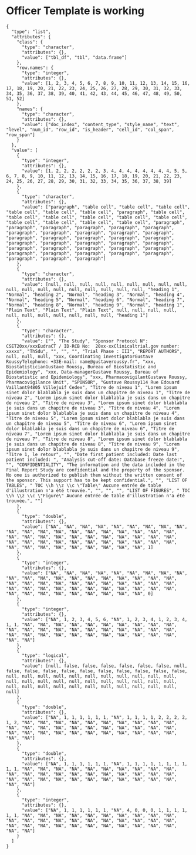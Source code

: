 # Officer Template is working

    {
      "type": "list",
      "attributes": {
        "class": {
          "type": "character",
          "attributes": {},
          "value": ["tbl_df", "tbl", "data.frame"]
        },
        "row.names": {
          "type": "integer",
          "attributes": {},
          "value": [1, 2, 3, 4, 5, 6, 7, 8, 9, 10, 11, 12, 13, 14, 15, 16, 17, 18, 19, 20, 21, 22, 23, 24, 25, 26, 27, 28, 29, 30, 31, 32, 33, 34, 35, 36, 37, 38, 39, 40, 41, 42, 43, 44, 45, 46, 47, 48, 49, 50, 51, 52]
        },
        "names": {
          "type": "character",
          "attributes": {},
          "value": ["doc_index", "content_type", "style_name", "text", "level", "num_id", "row_id", "is_header", "cell_id", "col_span", "row_span"]
        }
      },
      "value": [
        {
          "type": "integer",
          "attributes": {},
          "value": [1, 2, 2, 2, 2, 2, 2, 3, 4, 4, 4, 4, 4, 4, 4, 4, 5, 5, 6, 7, 8, 9, 10, 11, 12, 13, 14, 15, 16, 17, 18, 19, 20, 21, 22, 23, 24, 25, 26, 27, 28, 29, 30, 31, 32, 33, 34, 35, 36, 37, 38, 39]
        },
        {
          "type": "character",
          "attributes": {},
          "value": ["paragraph", "table cell", "table cell", "table cell", "table cell", "table cell", "table cell", "paragraph", "table cell", "table cell", "table cell", "table cell", "table cell", "table cell", "table cell", "table cell", "table cell", "table cell", "paragraph", "paragraph", "paragraph", "paragraph", "paragraph", "paragraph", "paragraph", "paragraph", "paragraph", "paragraph", "paragraph", "paragraph", "paragraph", "paragraph", "paragraph", "paragraph", "paragraph", "paragraph", "paragraph", "paragraph", "paragraph", "paragraph", "paragraph", "paragraph", "paragraph", "paragraph", "paragraph", "paragraph", "paragraph", "paragraph", "paragraph", "paragraph", "paragraph", "paragraph"]
        },
        {
          "type": "character",
          "attributes": {},
          "value": [null, null, null, null, null, null, null, null, null, null, null, null, null, null, null, null, null, null, "heading 1", "Normal", "heading 2", "Normal", "heading 3", "Normal", "heading 4", "Normal", "heading 5", "Normal", "heading 6", "Normal", "heading 7", "Normal", "heading 8", "Normal", "heading 9", "Normal", "heading 1", "Plain Text", "Plain Text", "Plain Text", null, null, null, null, null, null, null, null, null, null, null, "heading 1"]
        },
        {
          "type": "character",
          "attributes": {},
          "value": ["", "The Study", "Sponsor Protocol N°: CSET20xx/xxxEudraCT / ID-RCB No:  20xx-xxClinicaltrial.gov number:  xxxxx", "ThSdu", "", "", "", "Trial Phase : III", "REPORT AUTHORS", null, null, null, "xxx, Coordinating investigatorGustave RoussyTelephone: +33E-mail: name@gustaveroussy.fr", "xxx, BiostatisticianGustave Roussy, Bureau of Biostatistic and Epidemiology", "xxx, Data-managerGustave Roussy, Bureau of Biostatistic and Epidemiology", "xxx, PharmacovigilantGustave Roussy, Pharmacovigilance Unit", "SPONSOR", "Gustave Roussy114 Rue Edouard Vaillant94805 Villejuif Cedex", "Titre de niveau 1", "Lorem ipsum sinet dolor blablabla je suis dans un chapitre de niveau 1", "Titre de niveau 2", "Lorem ipsum sinet dolor blablabla je suis dans un chapitre de niveau 2", "Titre de niveau 3", "Lorem ipsum sinet dolor blablabla je suis dans un chapitre de niveau 3", "Titre de niveau 4", "Lorem ipsum sinet dolor blablabla je suis dans un chapitre de niveau 4", "Titre de niveau 5", "Lorem ipsum sinet dolor blablabla je suis dans un chapitre de niveau 5", "Titre de niveau 6", "Lorem ipsum sinet dolor blablabla je suis dans un chapitre de niveau 6", "Titre de niveau 7", "Lorem ipsum sinet dolor blablabla je suis dans un chapitre de niveau 7", "Titre de niveau 8", "Lorem ipsum sinet dolor blablabla je suis dans un chapitre de niveau 8", "Titre de niveau 9", "Lorem ipsum sinet dolor blablabla je suis dans un chapitre de niveau 9", "Titre 1, le retour", "", "Date first patient included: Date last patient included: ", "Analysis cut-off date: Database freeze date:", "", "CONFIDENTIALITY", "The information and the data included in the Final Report Study are confidential and the property of the sponsor. No one is authorized to publish them without the written consent of the sponsor. This support has to be kept confidential.", "", "LIST OF TABLES", " TOC \\h \\z \\c \"Table\" Aucune entrée de table d'illustration n'a été trouvée.", "", "", "", "LIST OF FIGURES", " TOC \\h \\z \\c \"Figure\" Aucune entrée de table d'illustration n'a été trouvée.", ""]
        },
        {
          "type": "double",
          "attributes": {},
          "value": ["NA", "NA", "NA", "NA", "NA", "NA", "NA", "NA", "NA", "NA", "NA", "NA", "NA", "NA", "NA", "NA", "NA", "NA", "NA", "NA", "NA", "NA", "NA", "NA", "NA", "NA", "NA", "NA", "NA", "NA", "NA", "NA", "NA", "NA", "NA", "NA", "NA", "NA", "NA", "NA", "NA", "NA", "NA", "NA", "NA", "NA", "NA", "NA", "NA", "NA", "NA", 1]
        },
        {
          "type": "integer",
          "attributes": {},
          "value": ["NA", "NA", "NA", "NA", "NA", "NA", "NA", "NA", "NA", "NA", "NA", "NA", "NA", "NA", "NA", "NA", "NA", "NA", "NA", "NA", "NA", "NA", "NA", "NA", "NA", "NA", "NA", "NA", "NA", "NA", "NA", "NA", "NA", "NA", "NA", "NA", "NA", "NA", "NA", "NA", "NA", "NA", "NA", "NA", "NA", "NA", "NA", "NA", "NA", "NA", "NA", 0]
        },
        {
          "type": "integer",
          "attributes": {},
          "value": ["NA", 1, 2, 3, 4, 5, 6, "NA", 1, 2, 3, 4, 1, 2, 3, 4, 1, 1, "NA", "NA", "NA", "NA", "NA", "NA", "NA", "NA", "NA", "NA", "NA", "NA", "NA", "NA", "NA", "NA", "NA", "NA", "NA", "NA", "NA", "NA", "NA", "NA", "NA", "NA", "NA", "NA", "NA", "NA", "NA", "NA", "NA", "NA"]
        },
        {
          "type": "logical",
          "attributes": {},
          "value": [null, false, false, false, false, false, false, null, false, false, false, false, false, false, false, false, false, false, null, null, null, null, null, null, null, null, null, null, null, null, null, null, null, null, null, null, null, null, null, null, null, null, null, null, null, null, null, null, null, null, null, null]
        },
        {
          "type": "double",
          "attributes": {},
          "value": ["NA", 1, 1, 1, 1, 1, 1, "NA", 1, 1, 1, 1, 2, 2, 2, 2, 1, 2, "NA", "NA", "NA", "NA", "NA", "NA", "NA", "NA", "NA", "NA", "NA", "NA", "NA", "NA", "NA", "NA", "NA", "NA", "NA", "NA", "NA", "NA", "NA", "NA", "NA", "NA", "NA", "NA", "NA", "NA", "NA", "NA", "NA", "NA"]
        },
        {
          "type": "double",
          "attributes": {},
          "value": ["NA", 1, 1, 1, 1, 1, 1, "NA", 1, 1, 1, 1, 1, 1, 1, 1, 1, 1, "NA", "NA", "NA", "NA", "NA", "NA", "NA", "NA", "NA", "NA", "NA", "NA", "NA", "NA", "NA", "NA", "NA", "NA", "NA", "NA", "NA", "NA", "NA", "NA", "NA", "NA", "NA", "NA", "NA", "NA", "NA", "NA", "NA", "NA"]
        },
        {
          "type": "integer",
          "attributes": {},
          "value": ["NA", 1, 1, 1, 1, 1, 1, "NA", 4, 0, 0, 0, 1, 1, 1, 1, 1, 1, "NA", "NA", "NA", "NA", "NA", "NA", "NA", "NA", "NA", "NA", "NA", "NA", "NA", "NA", "NA", "NA", "NA", "NA", "NA", "NA", "NA", "NA", "NA", "NA", "NA", "NA", "NA", "NA", "NA", "NA", "NA", "NA", "NA", "NA"]
        }
      ]
    }

